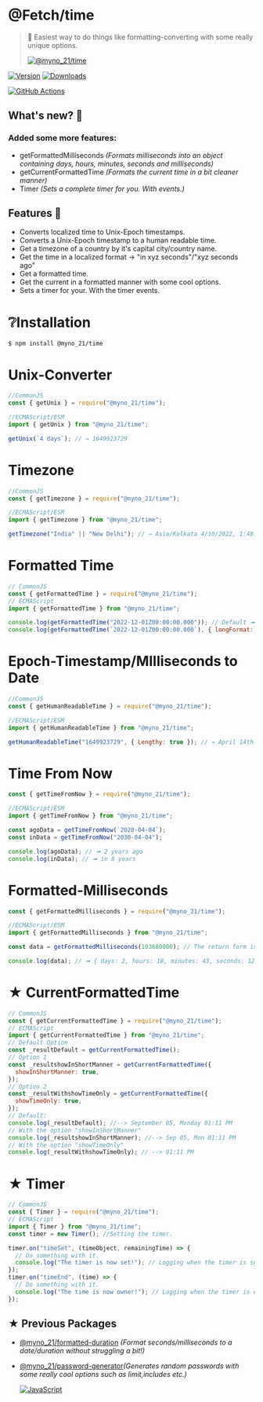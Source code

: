 # @Fetch/time

> 💭 Easiest way to do things like formatting-converting with some really unique options.
>
> [![@myno_21/time](https://nodei.co/npm/@myno_21/time.png?downloads=true&downloadRank=true)](http://npmjs.org/package/@myno_21/time)

[![Version](https://img.shields.io/npm/v/@myno_21/time.svg)](https://www.npmjs.com/package/@myno_21/time)
[![Downloads](https://img.shields.io/npm/dt/@myno_21/time.svg)](https://www.npmjs.com/package/@myno_21/time)

[![GitHub Actions](https://img.shields.io/badge/GitHub-100000?style=for-the-badge&logo=github&logoColor=white)](https://github.com/MYN0/-Myno-time)

## What's new? 🔗

### Added some more features:

- getFormattedMilliseconds _(Formats milliseconds into an object containing days, hours, minutes, seconds and milliseconds)_
- getCurrentFormattedTime _(Formats the current time in a bit cleaner manner)_
- Timer _(Sets a complete timer for you. With events.)_

## Features 📣

- Converts localized time to Unix-Epoch timestamps.
- Converts a Unix-Epoch timestamp to a human readable time.
- Get a timezone of a country by it's capital city/country name.
- Get the time in a localized format -> "in xyz seconds"/"xyz seconds ago"
- Get a formatted time.
- Get the current in a formatted manner with some cool options.
- Sets a timer for your. With the timer events.

# ❔Installation

```
$ npm install @myno_21/time
```

# Unix-Converter

```js
//CommonJS
const { getUnix } = require("@myno_21/time");

//ECMAScript/ESM
import { getUnix } from "@myno_21/time";

getUnix(`4 days`); // → 1649923729
```

# Timezone

```js
//CommonJS
const { getTimezone } = require("@myno_21/time");

//ECMAScript/ESM
import { getTimezone } from "@myno_21/time";

getTimezone("India" || "New Delhi"); // → Asia/Kolkata 4/10/2022, 1:40:14 PM, India/IN
```

# Formatted Time

```js
// CommonJS
const { getFormattedTime } = require("@myno_21/time");
// ECMAScript
import { getFormattedTime } from "@myno_21/time";

console.log(getFormattedTime("2022-12-01Z00:00:00.000")); // Default ➟ 05:30 AM
console.log(getFormattedTime(`2022-12-01Z00:00:00.000`), { longFormat: true }); // longFormat ➟ Thursday, 05:30 AM
```

# Epoch-Timestamp/MIlliseconds to Date

```js
//CommonJS
const { getHumanReadableTime } = require("@myno_21/time");

//ECMAScript/ESM
import { getHumanReadableTime } from "@myno_21/time";

getHumanReadableTime("1649923729", { Lengthy: true }); // → April 14th 2022, 1:38:49 pm
```

# Time From Now

```js
const { getTimeFromNow } = require("@myno_21/time");

//ECMAScript/ESM
import { getTimeFromNow } from "@myno_21/time";

const agoData = getTimeFromNow(`2020-04-04`);
const inData = getTimeFromNow("2030-04-04");

console.log(agoData); // ➟ 2 years ago
console.log(inData); // ➟ in 8 years
```

# Formatted-Milliseconds

```js
const { getFormattedMilliseconds } = require("@myno_21/time");

//ECMAScript/ESM
import { getFormattedMilliseconds } from "@myno_21/time";

const data = getFormattedMilliseconds(103680000); // The return form is in a object so you can also target a property like: getFormattedMilliseconds(103680000).days || hours || minutes || seconds

console.log(data); // ➟ { days: 2, hours: 18, minutes: 43, seconds: 12, milliseconds: 0 }
```

# ★ CurrentFormattedTime

```js
// CommonJS
const { getCurrentFormattedTime } = require("@myno_21/time");
// ECMAScript
import { getCurrentFormattedTime } from "@myno_21/time";
// Default Option
const _resultDefault = getCurrentFormattedTime();
// Option 1
const _resultshowInShortManner = getCurrentFormattedTime({
  showInShortManner: true,
});
// Option 2
const _resultWithshowTimeOnly = getCurrentFormattedTime({
  showTimeOnly: true,
});
// Default:
console.log(_resultDefault); //--> September 05, Monday 01:11 PM
// With the option "showInShortManner"
console.log(_resultshowInShortManner); //--> Sep 05, Mon 01:11 PM
// With the option "showTimeOnly"
console.log(_resultWithshowTimeOnly); // --> 01:11 PM
```

# ★ Timer

```js
// CommonJS
const { Timer } = require("@myno_21/time");
// ECMAScript
import { Timer } from "@myno_21/time";
const timer = new Timer(); //Setting the timer.

timer.on("timeSet", (timeObject, remainingTime) => {
  // Do something with it.
  console.log("The timer is now set!"); // Logging when the timer is set.
});
timer.on("timeEnd", (time) => {
  // Do something with it.
  console.log("The time is now owner!"); // Logging when the timer is ended.
});
```

## ★ Previous Packages

- [@myno_21/formatted-duration](https://www.npmjs.com/package/@myno_21/formatted-duration) _(Format seconds/milliseconds to a date/duration without struggling a bit!)_
- [@myno_21/password-generator](https://www.npmjs.com/package/@myno_21/password-generator)_(Generates random passwords with some really cool options such as limit,includes etc.)_

  [![JavaScript](https://img.shields.io/badge/JavaScript-F7DF1E?style=for-the-badge&logo=javascript&logoColor=black)](https://www.javascript.com/)
